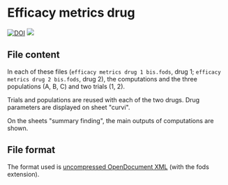 # Efficacy metrics drug
[![DOI](https://zenodo.org/badge/DOI/10.5281/zenodo.897680.svg)](https://doi.org/10.5281/zenodo.897680)
[![](https://i.creativecommons.org/l/by/4.0/80x15.png)](https://creativecommons.org/licenses/by/4.0/)

## File content

In each of these files (`efficacy metrics drug 1 bis.fods`, drug 1; `efficacy metrics drug 2 bis.fods`, drug 2), the computations and the three populations (A, B, C) and two trials (1, 2).

Trials and populations are reused with each of the two drugs. Drug parameters are displayed on sheet "curvi".

On the sheets "summary finding", the main outputs of computations are shown.

## File format

The format used is [uncompressed OpenDocument XML](https://en.wikipedia.org/wiki/OpenDocument) (with the fods extension).
